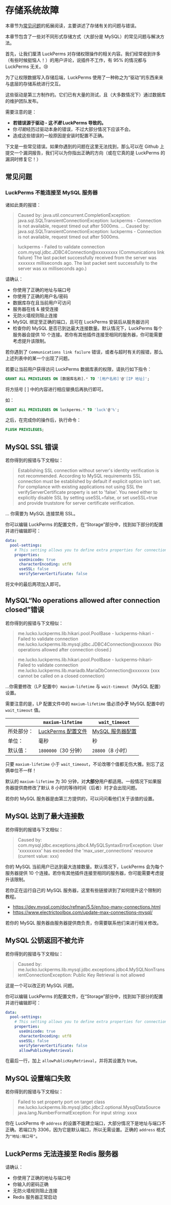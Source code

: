 # 存储系统故障

本章节为[常见问题](faq.md)的拓展阅读，主要讲述了存储有关的问题与错误。

本章节包含了一些对不同形式存储方式（大部分是 MySQL）的常见问题与解决方法。

首先，让我们厘清 LuckPerms 对存储权限操作的相关内容。我们经常收到许多（有些时候挺恼人！）的用户评论，说插件不工作，有 95% 的情况都与 LuckPerms 无关。😢

为了让权限数据写入存储后端，LuckPerms 使用了一种称之为“驱动”的东西来来与底层的存储系统进行交互。

这些驱动是第三方制作的。它们已有大量的测试，且（大多数情况下）通过数据库的维护团队发布。

需要注意的是：

* **若错误源于驱动 - 这*不是* LuckPerms 导致的。**
* 你*可能*经历过驱动本身的错误，不过大部分情况下应该不会。
* 造成这些错误的一般原因是安装时配置不正确。

下文是一些常见错误。如果你遇到的问题在这里无法找到，那么可以在 Github 上提交一个漏洞报告，我们可以为你指出正确的方向（或在它真的是 LuckPerms 的漏洞时修复它！）

## 常见问题

### LuckPerms 不能连接至 MySQL 服务器

诸如此类的报错：

> Caused by: java.util.concurrent.CompletionException: java.sql.SQLTransientConnectionException: luckperms - Connection is not available, request timed out after 5000ms.
> ...
> Caused by: java.sql.SQLTransientConnectionException: luckperms - Connection is not available, request timed out after 5000ms.

> luckperms - Failed to validate connection com.mysql.jdbc.JDBC4Connection@xxxxxxxxx (Communications link failure)
> The last packet successfully received from the server was xxxxxxx milliseconds ago. The last packet sent successfully to the server was xx milliseconds ago.)

请确认：

* 你使用了正确的地址与端口号
* 你使用了正确的用户名/密码
* 数据库存在且当前用户可访问
* 服务器在线 & 接受连接
* 无防火墙规则阻止连接
* MySQL 绑定至正确的端口，且可在 LuckPerms 安装后从服务器访问
* 检查你的 MySQL 是否已到达最大连接数量。默认情况下，LuckPerms 每个服务器会提供 10 个连接。若你有其他插件连接至相同的服务器，你可能需要考虑提升该限制。

若你遇到了 `Communications link failure` 错误，或者与超时有关的报错，那么上述列表中的某一个出现了问题。

若要让当前用户获得访问 LuckPerms 数据库表的权限，请执行如下指令：

```SQL
GRANT ALL PRIVILEGES ON [数据库名称].* TO '[用户名称]'@'[IP 地址]';
```

将方括号 [ ] 中的内容进行相应替换后再执行即可。

如：
```SQL
GRANT ALL PRIVILEGES ON luckperms.* TO 'luck'@'%';
```

之后，在完成你的操作后，执行命令：
```SQL
FLUSH PRIVILEGES;
```

## MySQL SSL 错误

若你得到的报错与下文相似：

> Establishing SSL connection without server's identity verification is not recommended. According to MySQL requirements SSL connection must be established by default if explicit option isn't set. For compliance with existing applications not using SSL the verifyServerCertificate property is set to 'false'. You need either to explicitly disable SSL by setting useSSL=false, or set useSSL=true and provide truststore for server certificate verification.

... 你需要为 MySQL 连接禁用 SSL。

你可以编辑 LuckPerms 的配置文件，在“Storage”部分中，找到如下部分的配置并进行编辑即可：

``` YAML
data:
  pool-settings:
    # This setting allows you to define extra properties for connections.
    properties:
      useUnicode: true
      characterEncoding: utf8
      useSSL: false
      verifyServerCertificate: false
```
将文中的最后两项加入即可。

## MySQL“No operations allowed after connection closed”错误

若你得到的报错与下文相似：

> me.lucko.luckperms.lib.hikari.pool.PoolBase - luckperms-hikari - Failed to validate connection me.lucko.luckperms.lib.mysql.jdbc.JDBC4Connection@xxxxxxx (No operations allowed after connection closed.)

> me.lucko.luckperms.lib.hikari.pool.PoolBase - luckperms-hikari- Failed to validate connection me.lucko.luckperms.lib.mariadb.MariaDbConnection@xxxxxxx (xxx cannot be called on a closed connection)

...你需要修改（LP 配置中）`maxium-lifetime` 与 `wait-timeout`（MySQL 配置）设置。

需要注意的是，LP 配置文件中的 `maxium-lifetime` 值必须**小于** MySQL 配置中的 `wait_timeout` 值。

||`maxium-lifetime`|`wait_timeout`|
|---|---|---|
|所处部分：|[LuckPerms 配置文件](https://github.com/LuckPerms/LuckPerms/blob/be92a6754404b387dead24ebc1dd3ca8af8e6456/bukkit/src/main/resources/config.yml#L125-L128)|[MySQL 服务器配置](https://dev.mysql.com/doc/refman/5.7/en/server-system-variables.html#sysvar_wait_timeout)|
|单位：|毫秒|秒|
|默认值：|`1800000`（30 分钟）|`28800`（8 小时）|

只要 `maxium-lifetime` 小于 `wait_timeout`，不论改哪个值都无伤大雅。别忘了这俩单位不一样！

默认的 `maxium-lifetime` 为 30 分钟，对**大部分**用户都适用。一般情况下如果服务器提供商修改了默认 8 小时的等待时间（后者）时才会出现问题。

若你的 MySQL 服务器是由第三方提供的，可以问问看他们关于该值的设置。

## MySQL 达到了最大连接数

若你得到的报错与下文相似：

> Caused by: com.mysql.jdbc.exceptions.jdbc4.MySQLSyntaxErrorException: User 'xxxxxxxxx' has exceeded the 'max_user_connections' resource (current value: xxx)

你的 MySQL 当前用户已达到最大连接数量。默认情况下，LuckPerms 会为每个服务器提供 10 个连接。若你有其他插件连接至相同的服务器，你可能需要考虑提升该限制。

若你正在运行自己的 MySQL 服务器，这里有些链接讲到了如何提升这个限制的教程。

* https://dev.mysql.com/doc/refman/5.5/en/too-many-connections.html
* https://www.electrictoolbox.com/update-max-connections-mysql/

若你的 MySQL 服务器由服务器提供商负责，你需要联系他们来进行相关修改。

## MySQL 公钥返回不被允许

若你得到的报错与下文相似：

> Caused by: me.lucko.luckperms.lib.mysql.jdbc.exceptions.jdbc4.MySQLNonTransientConnectionException: Public Key Retrieval is not allowed

这是一个可以改正的 MySQL 问题。

你可以编辑 LuckPerms 的配置文件，在“Storage”部分中，找到如下部分的配置并进行编辑即可：

``` YAML
data:
  pool-settings:
    # This setting allows you to define extra properties for connections.
    properties:
      useUnicode: true
      characterEncoding: utf8
      useSSL: false
      verifyServerCertificate: false
      allowPublicKeyRetrieval: 
```

在最后一行，加上 `allowPublicKeyRetrieval`，并将其设置为 true。

## MySQL 设置端口失败

若你得到的报错与下文相似：

> Failed to set property port on target class me.lucko.luckperms.lib.mysql.jdbc.jdbc2.optional.MysqlDataSource java.lang.NumberFormatException: For input string: xxxx

你在 LuckPerms 中 `address` 的设置不能建立端口，大部分情况下是地址与端口不正确。若端口为 3306，因为它是默认端口，所以无需设置。正确的 `address` 格式为`"地址:端口号"`。

## LuckPerms 无法连接至 Redis 服务器

请确认：

* 你使用了正确的地址与端口号
* 你输入的密码正确
* 无防火墙规则阻止连接
* Redis 服务器正常启动